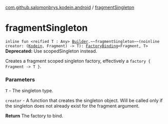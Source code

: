 [com.github.salomonbrys.kodein.android](index.md) / [fragmentSingleton](.)

# fragmentSingleton

`inline fun <reified T : Any> `[`Builder`](../com.github.salomonbrys.kodein/-kodein/-builder/index.md)`.~~fragmentSingleton~~(noinline creator: (`[`Kodein`](../com.github.salomonbrys.kodein/-kodein/index.md)`, Fragment) -> T): `[`FactoryBinding`](../com.github.salomonbrys.kodein/-factory-binding/index.md)`<Fragment, T>`
**Deprecated:** Use scopedSingleton instead.

Creates a fragment scoped singleton factory, effectively a `factory { Fragment -> T }`.

### Parameters

`T` - The singleton type.

`creator` - A function that creates the singleton object. Will be called only if the singleton does not already exist for the fragment argument.

**Return**
The factory to bind.

